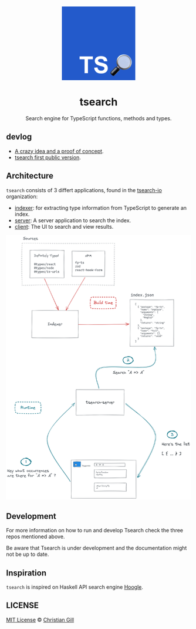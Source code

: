 <p align="center">
<img alg="tsearch logo" src="./assets/tsearchio.png" width="200" />
</p>

<h1 align="center">tsearch</h1>
<p align="center">Search engine for TypeScript functions, methods and types.</p>

## devlog

- [A crazy idea and a proof of concept](https://dev.to/gillchristian/a-crazy-idea-and-a-proof-of-concept-2oj7).
- [tsearch first public version](https://dev.to/gillchristian/tsearch-first-public-version-50a).

## Architecture

`tsearch` consists of 3 differt applications, found in the
[tsearch-io](https://github.com/tsearch-io) organization:

- [indexer](https://github.com/tsearch-io/indexer): for extracting type
  information from TypeScript to generate an index.
- [server](https://github.com/tsearch-io/server): A server application
  to search the index.
- [client](https://github.com/tsearch-io/client): The UI to search and
  view results.

![tsearch architecture drawing](/assets/architecture.png)

## Development

For more information on how to run and develop Tsearch check the three repos
mentioned above.

Be aware that Tsearch is under development and the documentation might not be up
to date.

## Inspiration

`tsearch` is inspired on Haskell API search engine
[Hoogle](https://www.haskell.org/hoogle/).

## LICENSE

[MIT License](https://github.com/tsearch-io/tsearch/blob/master/LICENSE) ©
[Christian Gill](https://gillchristian.xyz)
